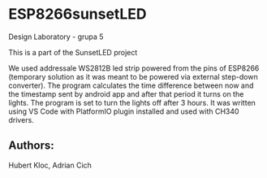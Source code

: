 # ESP8266sunsetLED
Design Laboratory - grupa 5

This is a part of the SunsetLED project

We used addressale WS2812B led strip powered from the pins of ESP8266 (temporary solution as it was meant to be powered via external step-down converter). The program calculates the time difference between now and the timestamp sent by android app and after that period it turns on the lights. The program is set to turn the lights off after 3 hours. It was written using VS Code with PlatformIO plugin installed and used with CH340 drivers.

## Authors:
Hubert Kloc, Adrian Cich 
